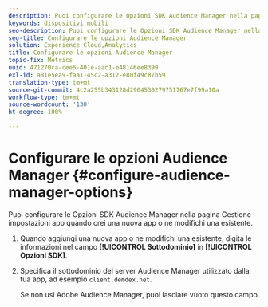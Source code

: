 ```yaml
---
description: Puoi configurare le Opzioni SDK Audience Manager nella pagina Gestione impostazioni app quando crei una nuova app o ne modifichi una esistente.
keywords: dispositivi mobili
seo-description: Puoi configurare le Opzioni SDK Audience Manager nella pagina Gestione impostazioni app quando crei una nuova app o ne modifichi una esistente.
seo-title: Configurare le opzioni Audience Manager
solution: Experience Cloud,Analytics
title: Configurare le opzioni Audience Manager
topic-fix: Metrics
uuid: 471270ca-cee5-401e-aac1-e48146ee8399
exl-id: a81e5ea9-faa1-45c2-a312-e80f49c87b59
translation-type: tm+mt
source-git-commit: 4c2a255b343128d2904530279751767e7f99a10a
workflow-type: tm+mt
source-wordcount: '130'
ht-degree: 100%

---
```


# Configurare le opzioni Audience Manager {#configure-audience-manager-options}

Puoi configurare le Opzioni SDK Audience Manager nella pagina Gestione impostazioni app quando crei una nuova app o ne modifichi una esistente.

1. Quando aggiungi una nuova app o ne modifichi una esistente, digita le informazioni nel campo **[!UICONTROL Sottodominio]** in **[!UICONTROL Opzioni SDK]**.

1. Specifica il sottodominio del server Audience Manager utilizzato dalla tua app, ad esempio `client.demdex.net`.

   Se non usi Adobe Audience Manager, puoi lasciare vuoto questo campo.
